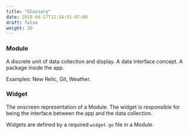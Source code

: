 ```yaml
---
title: "Glossary"
date: 2018-04-17T12:34:51-07:00
draft: false
weight: 20
---
```


### Module
A discrete unit of data collection and display. A data interface
concept. A package inside the app.

Examples: New Relic, Git, Weather.

### Widget
The onscreen representation of a Module. The widget is responsible for
being the interface between the app and the data collection.

Widgets are defined by a required `widget.go` file in a Module.
